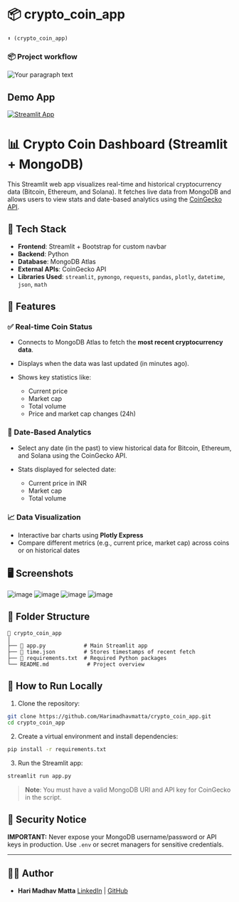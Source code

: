 # 📦 crypto_coin_app 
```
⬆️ (crypto_coin_app)
```

### 📦 Project workflow
![Your paragraph text](https://github.com/user-attachments/assets/9494ba33-dcd4-499f-b21d-edf2e6d43b58)


## Demo App

[![Streamlit App](https://static.streamlit.io/badges/streamlit_badge_black_white.svg)](https://my-crypto-coin-app.streamlit.app/)



# 📊 Crypto Coin Dashboard (Streamlit + MongoDB)

This Streamlit web app visualizes real-time and historical cryptocurrency data (Bitcoin, Ethereum, and Solana). It fetches live data from MongoDB and allows users to view stats and date-based analytics using the [CoinGecko API](https://www.coingecko.com/en/api/documentation).

## 🔧 Tech Stack

* **Frontend**: Streamlit + Bootstrap for custom navbar
* **Backend**: Python
* **Database**: MongoDB Atlas
* **External APIs**: CoinGecko API
* **Libraries Used**: `streamlit`, `pymongo`, `requests`, `pandas`, `plotly`, `datetime`, `json`, `math`

## 🚀 Features

### ✅ Real-time Coin Status

* Connects to MongoDB Atlas to fetch the **most recent cryptocurrency data**.
* Displays when the data was last updated (in minutes ago).
* Shows key statistics like:

  * Current price
  * Market cap
  * Total volume
  * Price and market cap changes (24h)

### 📅 Date-Based Analytics

* Select any date (in the past) to view historical data for Bitcoin, Ethereum, and Solana using the CoinGecko API.
* Stats displayed for selected date:

  * Current price in INR
  * Market cap
  * Total volume

### 📈 Data Visualization

* Interactive bar charts using **Plotly Express**
* Compare different metrics (e.g., current price, market cap) across coins or on historical dates

## 🖥️ Screenshots
![image](https://github.com/user-attachments/assets/e7c6d5b9-b380-48a5-91a3-57ac1c605bce)
![image](https://github.com/user-attachments/assets/95fa7afb-37be-455d-aea5-49352ffa7bfa)
![image](https://github.com/user-attachments/assets/e8575499-ba5b-4b27-b82d-1c98bd6e73dd)
![image](https://github.com/user-attachments/assets/9ba117b6-8b01-4248-b766-b9cad21acbb8)




## 📂 Folder Structure

```
📁 crypto_coin_app
│
├── 📄 app.py            # Main Streamlit app
├── 📄 time.json         # Stores timestamps of recent fetch
├── 📄 requirements.txt  # Required Python packages
└── README.md            # Project overview
```

## 🧪 How to Run Locally

1. Clone the repository:

```bash
git clone https://github.com/Harimadhavmatta/crypto_coin_app.git
cd crypto_coin_app
```

2. Create a virtual environment and install dependencies:

```bash
pip install -r requirements.txt
```

3. Run the Streamlit app:

```bash
streamlit run app.py
```

> **Note**: You must have a valid MongoDB URI and API key for CoinGecko in the script.

## 🔐 Security Notice

**IMPORTANT:** Never expose your MongoDB username/password or API keys in production. Use `.env` or secret managers for sensitive credentials.

---

## 🙋‍♂️ Author

* **Hari Madhav Matta**
  [LinkedIn](https://www.linkedin.com/in/hari-madhav-matta-766b9b272/) | [GitHub](https://github.com/Harimadhavmatta/)


